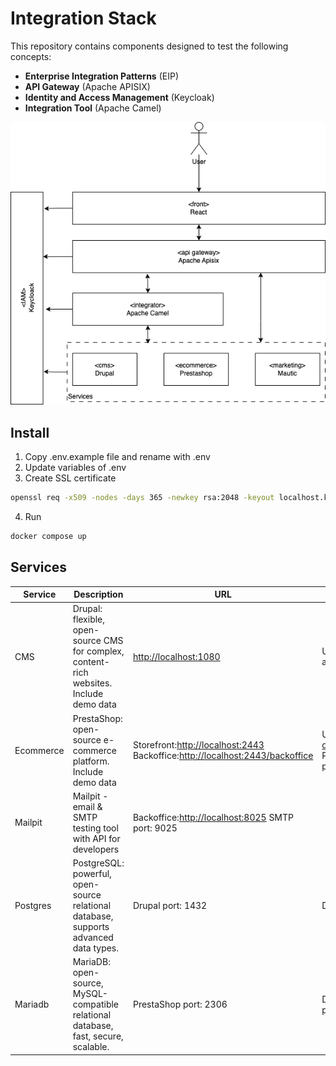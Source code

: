 # Integration Stack

This repository contains components designed to test the following concepts:

- **Enterprise Integration Patterns** (EIP)
- **API Gateway** (Apache APISIX)
- **Identity and Access Management** (Keycloak)
- **Integration Tool** (Apache Camel)

![](assets/diagram.png)

## Install

1. Copy .env.example file and rename with .env
2. Update variables of .env
3. Create SSL certificate

```bash
openssl req -x509 -nodes -days 365 -newkey rsa:2048 -keyout localhost.key -out localhost.crt -subj "/C=US/ST=YourState/L=YourCity/O=YourOrganization/CN=localhost"
```

4. Run

```bash
docker compose up
```

## Services

| Service   | Description                                                                             | URL                                                                                                                                         | Default users                                       |
| --------- | --------------------------------------------------------------------------------------- | ------------------------------------------------------------------------------------------------------------------------------------------- | --------------------------------------------------- |
| CMS       | Drupal: flexible, open-source CMS for complex, content-rich websites. Include demo data | [http://localhost:1080](https://localhost:1080)                                                                                             | User: admin Password: admin                         |
| Ecommerce | PrestaShop: open-source e-commerce platform. Include demo data                          | Storefront:[http://localhost:2443](https://localhost:2443) Backoffice:[http://localhost:2443/backoffice](https://localhost:2443/backoffice) | User: demo@prestashop.com Password: prestashop_demo |
| Mailpit   | Mailpit - email & SMTP testing tool with API for developers                             | Backoffice:[http://localhost:8025](http://localhost:8025) SMTP port: 9025                                                                   |                                                     |
| Postgres  | PostgreSQL: powerful, open-source relational database, supports advanced data types.    | Drupal port: 1432                                                                                                                           | Db, pwd, user: drupal                               |
| Mariadb   | MariaDB: open-source, MySQL-compatible relational database, fast, secure, scalable.     | PrestaShop port: 2306                                                                                                                       | Db, pwd, user: prestashop                           |
